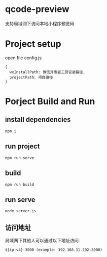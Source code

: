 # qcode-preview

支持局域网下访问本地小程序预览码

# Project setup
open file config.js
```
{
  wxInstallPath: 微信开发者工具安装路径,
  projectPath: 项目路径
}
```
# Porject Build and Run

## install dependencies
```
npm i 
```
## run project
```
npm run serve
```
## build
```
npm run build
```
## run serve
```
node server.js
```
## 访问地址
局域网下其他人可以通过以下地址访问:
```
${ip:v4}:3000 (example: 192.168.31.202:3000)
```